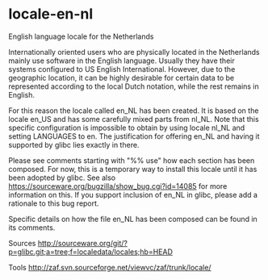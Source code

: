 # locale-en-nl #

English language locale for the Netherlands

Internationally oriented users who are physically located in the Netherlands
mainly use software in the English language. Usually they have their systems
configured to US English International. However, due to the geographic location,
it can be highly desirable for certain data to be represented according to the
local Dutch notation, while the rest remains in English.

For this reason the locale called en\_NL has been created. It is based on the
locale en\_US and has some carefully mixed parts from nl\_NL. Note that this
specific configuration is impossible to obtain by using locale nl\_NL and
setting LANGUAGES to en. The justification for offering en\_NL and having it
supported by glibc lies exactly in there.

Please see comments starting with "%% use" how each section has been composed.
For now, this is a temporary way to install this locale until it has been
adopted by glibc. See also https://sourceware.org/bugzilla/show_bug.cgi?id=14085
for more information on this. If you support inclusion of en\_NL in glibc,
please add a rationale to this bug report.

Specific details on how the file en\_NL has been composed can be found in its
comments.

Sources
http://sourceware.org/git/?p=glibc.git;a=tree;f=localedata/locales;hb=HEAD

Tools
http://zaf.svn.sourceforge.net/viewvc/zaf/trunk/locale/
